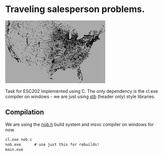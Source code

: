 # Traveling salesperson problems.

![tsp usa cities](/usa.png)

Task for ESC202 implemented using C. The only dependency is the cl.exe compiler on windows - we are just using [stb](https://github.com/nothings/stb) (header only) style libraries.

## Compilation

We are using the [nob.h](https://github.com/tsoding/musializer/blob/master/src/nob.h) build system and msvc compiler on windows for now.

```console
cl.exe nob.c
nob.exe      # use just this for rebuilds!
main.exe
```

